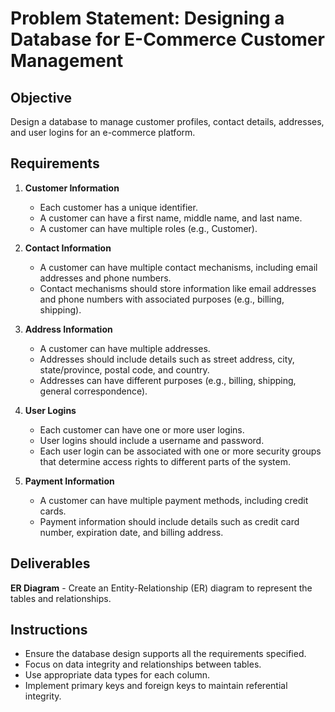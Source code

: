 # Problem Statement: Designing a Database for E-Commerce Customer Management

## Objective
Design a database to manage customer profiles, contact details, addresses, and user logins for an e-commerce platform.

## Requirements

1. **Customer Information**
    - Each customer has a unique identifier.
    - A customer can have a first name, middle name, and last name.
    - A customer can have multiple roles (e.g., Customer).

2. **Contact Information**
    - A customer can have multiple contact mechanisms, including email addresses and phone numbers.
    - Contact mechanisms should store information like email addresses and phone numbers with associated purposes (e.g., billing, shipping).

3. **Address Information**
    - A customer can have multiple addresses.
    - Addresses should include details such as street address, city, state/province, postal code, and country.
    - Addresses can have different purposes (e.g., billing, shipping, general correspondence).

4. **User Logins**
    - Each customer can have one or more user logins.
    - User logins should include a username and password.
    - Each user login can be associated with one or more security groups that determine access rights to different parts of the system.

5. **Payment Information**
    - A customer can have multiple payment methods, including credit cards.
    - Payment information should include details such as credit card number, expiration date, and billing address.


## Deliverables

 **ER Diagram**
    - Create an Entity-Relationship (ER) diagram to represent the tables and relationships.


## Instructions
- Ensure the database design supports all the requirements specified.
- Focus on data integrity and relationships between tables.
- Use appropriate data types for each column.
- Implement primary keys and foreign keys to maintain referential integrity.
